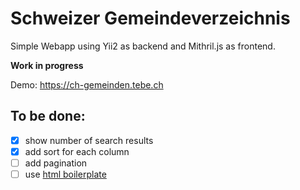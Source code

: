 # Schweizer Gemeindeverzeichnis

Simple Webapp using Yii2 as backend and Mithril.js as frontend.

**Work in progress**

Demo: <https://ch-gemeinden.tebe.ch>


## To be done:

- [x] show number of search results
- [x] add sort for each column
- [ ] add pagination
- [ ] use [html boilerplate](https://github.com/tbreuss/html-boilerplate)
